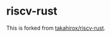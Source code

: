 # riscv-rust
This is forked from [takahirox/riscv-rust](https://github.com/takahirox/riscv-rust).

<!--
# riscv-rust

[![Build Status](https://travis-ci.org/takahirox/riscv-rust.svg?branch=master)](https://travis-ci.org/takahirox/riscv-rust)
[![Crate](https://img.shields.io/crates/v/riscv_emu_rust.svg)](https://crates.io/crates/riscv_emu_rust)
[![npm version](https://badge.fury.io/js/riscv_emu_rust_wasm.svg)](https://badge.fury.io/js/riscv_emu_rust_wasm)

riscv-rust is a [RISC-V](https://riscv.org/) processor and peripheral devices emulator project written in Rust and compiled to WebAssembly. You can import RISC-V emulator into your Rust or JavaScript project. Refer to the [Slides](https://docs.google.com/presentation/d/1qeR6KMSaJTR0ZSa2kLxgcBuc_zBo3l-kYbOpq1Wqmi0/edit?usp=sharing) for more detail.

## Online Demo

You can run Linux or xv6 on the emulator in your browser. [Online demo is here](https://takahirox.github.io/riscv-rust/wasm/web/index.html)

## Screenshots

![animation](./screenshots/animation.gif)
![debugger](./screenshots/debugger.gif)

## Documents

* [Document](https://docs.rs/riscv_emu_rust/0.2.0/riscv_emu_rust/)

## Features

- Emulate RISC-V processor and peripheral devices
- Stable as [Linux](https://risc-v-getting-started-guide.readthedocs.io/en/latest/linux-qemu.html) and [xv6-riscv](https://github.com/mit-pdos/xv6-riscv) run on it
- Runnable locally
- Also runnable in browser with WebAssembly
- Debugger
- You can import RISC-V emulator into your Rust or JavaScript project

## Instructions/Features support status

- [x] RV32/64I
- [x] RV32/64M
- [x] RV32/64F (almost)
- [x] RV32/64D (almost)
- [ ] RV32/64Q
- [x] RV32/64A (almost)
- [x] RV64C/32C (almost)
- [x] RV32/64Zifencei (almost)
- [x] RV32/64Zicsr (almost)
- [x] CSR (almost)
- [x] SV32/39
- [ ] SV48
- [x] Privileged instructions (almost)
- [ ] PMP

etc...

The emulator supports almost all instructions listed above but some instructions which are not used in Linux or xv6 are not implemented yet. Contribution is very welcome.

## How to import into your Rust project

The emulator module is released at [crates.io](https://crates.io/crates/riscv_emu_rust
). Add the following line into Cargo.toml of your Rust project.

```
[dependencies]
riscv_emu_rust = "0.2.0"
```

Refer to [Document](https://docs.rs/riscv_emu_rust/0.2.0/riscv_emu_rust/struct.Emulator.html) for the API.

## How to build core library locally

```sh
$ git clone https://github.com/takahirox/riscv-rust.git
$ cd riscv-rust
$ cargo build --release
```

## How to run Linux or xv6 as desktop application

```sh
$ cd riscv-rust/cli
# Run Linux
$ cargo run --release ../resources/linux/bbl -f ../resources/linux/busybear.bin
# Run xv6
$ cargo run --release ../resources/xv6/kernel -f ../resources/xv6/fs.img
```

## How to run riscv-tests

Prerequirements
- Install [riscv-gnu-toolchain](https://github.com/riscv/riscv-gnu-toolchain)
- Install [riscv-tests](https://github.com/riscv/riscv-tests)

```sh
$ cd riscv-rust/cli
$ cargo run $path_to_riscv_tets/isa/rv32ui-p-add -n
```

## How to import and use WebAssembly RISC-V emulator in a web browser

See [wasm/web](https://github.com/takahirox/riscv-rust/tree/master/wasm/web)

## How to install and use WebAssembly RISC-V emulator npm package

See [wasm/npm](https://github.com/takahirox/riscv-rust/tree/master/wasm/npm)

## Links

### Linux RISC-V port

[Linux RISC-V port](https://risc-v-getting-started-guide.readthedocs.io/en/latest/linux-qemu.html)

### xv6-riscv

[xv6-riscv](https://github.com/mit-pdos/xv6-riscv) is the RISC-V port of [xv6](https://pdos.csail.mit.edu/6.828/2019/xv6.html) which is UNIX V6 rewritten by MIT for x86 in the current C language.

### Specifications

- [RISC-V ISA](https://riscv.org/specifications/)
- [Virtio Device](https://docs.oasis-open.org/virtio/virtio/v1.1/csprd01/virtio-v1.1-csprd01.html)
- [UART](http://www.ti.com/lit/ug/sprugp1/sprugp1.pdf)
- [CLINT, PLIC (SiFive E31 Manual)](https://sifive.cdn.prismic.io/sifive%2Fc89f6e5a-cf9e-44c3-a3db-04420702dcc1_sifive+e31+manual+v19.08.pdf)
- [SiFive Interrupt Cookbook](https://sifive.cdn.prismic.io/sifive/0d163928-2128-42be-a75a-464df65e04e0_sifive-interrupt-cookbook.pdf)
# riscv-rust
-->